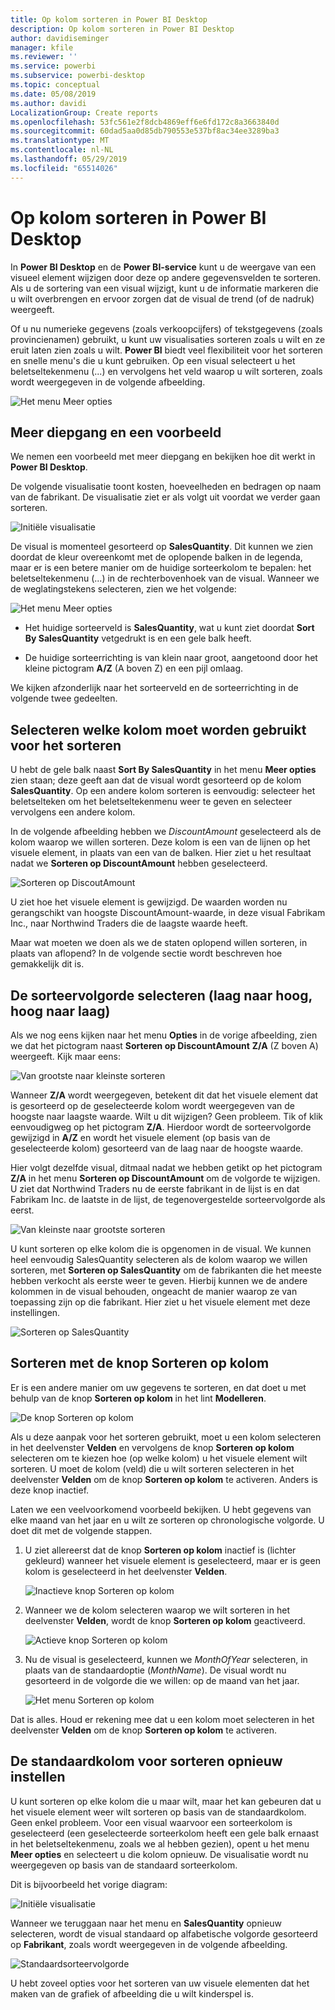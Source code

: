 ```yaml
---
title: Op kolom sorteren in Power BI Desktop
description: Op kolom sorteren in Power BI Desktop
author: davidiseminger
manager: kfile
ms.reviewer: ''
ms.service: powerbi
ms.subservice: powerbi-desktop
ms.topic: conceptual
ms.date: 05/08/2019
ms.author: davidi
LocalizationGroup: Create reports
ms.openlocfilehash: 53fc561e2f8dcb4869eff6e6fd172c8a3663840d
ms.sourcegitcommit: 60dad5aa0d85db790553e537bf8ac34ee3289ba3
ms.translationtype: MT
ms.contentlocale: nl-NL
ms.lasthandoff: 05/29/2019
ms.locfileid: "65514026"
---
```

# <a name="sort-by-column-in-power-bi-desktop"></a>Op kolom sorteren in Power BI Desktop
In **Power BI Desktop** en de **Power BI-service** kunt u de weergave van een visueel element wijzigen door deze op andere gegevensvelden te sorteren. Als u de sortering van een visual wijzigt, kunt u de informatie markeren die u wilt overbrengen en ervoor zorgen dat de visual de trend (of de nadruk) weergeeft.

Of u nu numerieke gegevens (zoals verkoopcijfers) of tekstgegevens (zoals provincienamen) gebruikt, u kunt uw visualisaties sorteren zoals u wilt en ze eruit laten zien zoals u wilt.  **Power BI** biedt veel flexibiliteit voor het sorteren en snelle menu's die u kunt gebruiken. Op een visual selecteert u het beletseltekenmenu (...) en vervolgens het veld waarop u wilt sorteren, zoals wordt weergegeven in de volgende afbeelding.

![Het menu Meer opties](media/desktop-sort-by-column/sortbycolumn_2.png)

## <a name="more-depth-and-an-example"></a>Meer diepgang en een voorbeeld
We nemen een voorbeeld met meer diepgang en bekijken hoe dit werkt in **Power BI Desktop**.

De volgende visualisatie toont kosten, hoeveelheden en bedragen op naam van de fabrikant. De visualisatie ziet er als volgt uit voordat we verder gaan sorteren.

![Initiële visualisatie](media/desktop-sort-by-column/sortbycolumn_1.png)

De visual is momenteel gesorteerd op **SalesQuantity**. Dit kunnen we zien doordat de kleur overeenkomt met de oplopende balken in de legenda, maar er is een betere manier om de huidige sorteerkolom te bepalen: het beletseltekenmenu (...) in de rechterbovenhoek van de visual. Wanneer we de weglatingstekens selecteren, zien we het volgende:

![Het menu Meer opties](media/desktop-sort-by-column/sortbycolumn_2.png)

* Het huidige sorteerveld is **SalesQuantity**, wat u kunt ziet doordat **Sort By SalesQuantity** vetgedrukt is en een gele balk heeft. 

* De huidige sorteerrichting is van klein naar groot, aangetoond door het kleine pictogram **A/Z** (A boven Z) en een pijl omlaag.

We kijken afzonderlijk naar het sorteerveld en de sorteerrichting in de volgende twee gedeelten.

## <a name="selecting-which-column-to-use-for-sorting"></a>Selecteren welke kolom moet worden gebruikt voor het sorteren
U hebt de gele balk naast **Sort By SalesQuantity** in het menu **Meer opties** zien staan; deze geeft aan dat de visual wordt gesorteerd op de kolom **SalesQuantity**. Op een andere kolom sorteren is eenvoudig: selecteer het beletselteken om het beletseltekenmenu weer te geven en selecteer vervolgens een andere kolom.

In de volgende afbeelding hebben we *DiscountAmount* geselecteerd als de kolom waarop we willen sorteren. Deze kolom is een van de lijnen op het visuele element, in plaats van een van de balken. Hier ziet u het resultaat nadat we **Sorteren op DiscountAmount** hebben geselecteerd.

![Sorteren op DiscoutAmount](media/desktop-sort-by-column/sortbycolumn_3.png)

U ziet hoe het visuele element is gewijzigd. De waarden worden nu gerangschikt van hoogste DiscountAmount-waarde, in deze visual Fabrikam Inc., naar Northwind Traders die de laagste waarde heeft. 

Maar wat moeten we doen als we de staten oplopend willen sorteren, in plaats van aflopend? In de volgende sectie wordt beschreven hoe gemakkelijk dit is.

## <a name="selecting-the-sort-order---smallest-to-largest-largest-to-smallest"></a>De sorteervolgorde selecteren (laag naar hoog, hoog naar laag)
Als we nog eens kijken naar het menu **Opties** in de vorige afbeelding, zien we dat het pictogram naast **Sorteren op DiscountAmount** **Z/A** (Z boven A) weergeeft. Kijk maar eens:

![Van grootste naar kleinste sorteren](media/desktop-sort-by-column/sortbycolumn_4.png)

Wanneer **Z/A** wordt weergegeven, betekent dit dat het visuele element dat is gesorteerd op de geselecteerde kolom wordt weergegeven van de hoogste naar laagste waarde. Wilt u dit wijzigen? Geen probleem. Tik of klik eenvoudigweg op het pictogram **Z/A**. Hierdoor wordt de sorteervolgorde gewijzigd in **A/Z** en wordt het visuele element (op basis van de geselecteerde kolom) gesorteerd van de laag naar de hoogste waarde.

Hier volgt dezelfde visual, ditmaal nadat we hebben getikt op het pictogram **Z/A** in het menu **Sorteren op DiscountAmount** om de volgorde te wijzigen. U ziet dat Northwind Traders nu de eerste fabrikant in de lijst is en dat Fabrikam Inc. de laatste in de lijst, de tegenovergestelde sorteervolgorde als eerst.

![Van kleinste naar grootste sorteren](media/desktop-sort-by-column/sortbycolumn_5.png)

U kunt sorteren op elke kolom die is opgenomen in de visual. We kunnen heel eenvoudig SalesQuantity selecteren als de kolom waarop we willen sorteren, met **Sorteren op SalesQuantity** om de fabrikanten die het meeste hebben verkocht als eerste weer te geven. Hierbij kunnen we de andere kolommen in de visual behouden, ongeacht de manier waarop ze van toepassing zijn op die fabrikant. Hier ziet u het visuele element met deze instellingen.

![Sorteren op SalesQuantity](media/desktop-sort-by-column/sortbycolumn_6.png)

## <a name="sort-using-the-sort-by-column-button"></a>Sorteren met de knop Sorteren op kolom
Er is een andere manier om uw gegevens te sorteren, en dat doet u met behulp van de knop **Sorteren op kolom** in het lint **Modelleren**.

![De knop Sorteren op kolom](media/desktop-sort-by-column/sortbycolumn_8.png)

Als u deze aanpak voor het sorteren gebruikt, moet u een kolom selecteren in het deelvenster **Velden** en vervolgens de knop **Sorteren op kolom** selecteren om te kiezen hoe (op welke kolom) u het visuele element wilt sorteren. U moet de kolom (veld) die u wilt sorteren selecteren in het deelvenster **Velden** om de knop **Sorteren op kolom** te activeren. Anders is deze knop inactief.

Laten we een veelvoorkomend voorbeeld bekijken. U hebt gegevens van elke maand van het jaar en u wilt ze sorteren op chronologische volgorde. U doet dit met de volgende stappen.

1. U ziet allereerst dat de knop **Sorteren op kolom** inactief is (lichter gekleurd) wanneer het visuele element is geselecteerd, maar er is geen kolom is geselecteerd in het deelvenster **Velden**.
   
   ![Inactieve knop Sorteren op kolom](media/desktop-sort-by-column/sortbycolumn_9.png)

2. Wanneer we de kolom selecteren waarop we wilt sorteren in het deelvenster **Velden**, wordt de knop **Sorteren op kolom** geactiveerd.
   
   ![Actieve knop Sorteren op kolom](media/desktop-sort-by-column/sortbycolumn_10.png)
3. Nu de visual is geselecteerd, kunnen we *MonthOfYear* selecteren, in plaats van de standaardoptie (*MonthName*). De visual wordt nu gesorteerd in de volgorde die we willen: op de maand van het jaar.
   
   ![Het menu Sorteren op kolom](media/desktop-sort-by-column/sortbycolumn_11.png)

Dat is alles. Houd er rekening mee dat u een kolom moet selecteren in het deelvenster **Velden** om de knop **Sorteren op kolom** te activeren.

## <a name="getting-back-to-default-column-for-sorting"></a>De standaardkolom voor sorteren opnieuw instellen
U kunt sorteren op elke kolom die u maar wilt, maar het kan gebeuren dat u het visuele element weer wilt sorteren op basis van de standaardkolom. Geen enkel probleem. Voor een visual waarvoor een sorteerkolom is geselecteerd (een geselecteerde sorteerkolom heeft een gele balk ernaast in het beletseltekenmenu, zoals we al hebben gezien), opent u het menu **Meer opties** en selecteert u die kolom opnieuw. De visualisatie wordt nu weergegeven op basis van de standaard sorteerkolom.

Dit is bijvoorbeeld het vorige diagram:

![Initiële visualisatie](media/desktop-sort-by-column/sortbycolumn_6.png)

Wanneer we teruggaan naar het menu en **SalesQuantity** opnieuw selecteren, wordt de visual standaard op alfabetische volgorde gesorteerd op **Fabrikant**, zoals wordt weergegeven in de volgende afbeelding.

![Standaardsorteervolgorde](media/desktop-sort-by-column/sortbycolumn_7.png)

U hebt zoveel opties voor het sorteren van uw visuele elementen dat het maken van de grafiek of afbeelding die u wilt kinderspel is.

